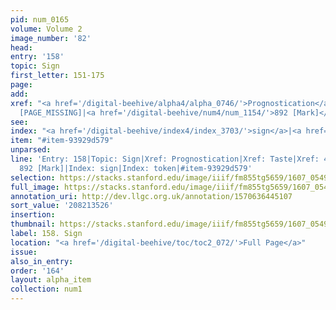 ```yaml
---
pid: num_0165
volume: Volume 2
image_number: '82'
head:
entry: '158'
topic: Sign
first_letter: 151-175
page:
add:
xref: "<a href='/digital-beehive/alpha4/alpha_0746/'>Prognostication</a>|Taste|4736
  [PAGE_MISSING]|<a href='/digital-beehive/num4/num_1154/'>892 [Mark]</a>"
see:
index: "<a href='/digital-beehive/index4/index_3703/'>sign</a>|<a href='/digital-beehive/index5/index_4168/'>token</a>"
item: "#item-93929d579"
unparsed:
line: 'Entry: 158|Topic: Sign|Xref: Prognostication|Xref: Taste|Xref: 4736 [PAGE_MISSING]|Xref:
  892 [Mark]|Index: sign|Index: token|#item-93929d579'
selection: https://stacks.stanford.edu/image/iiif/fm855tg5659/1607_0549/855,3526,2962,576/full/0/default.jpg
full_image: https://stacks.stanford.edu/image/iiif/fm855tg5659/1607_0549/full/full/0/default.jpg
annotation_uri: http://dev.llgc.org.uk/annotation/1570636445107
sort_value: '208213526'
insertion:
thumbnail: https://stacks.stanford.edu/image/iiif/fm855tg5659/1607_0549/855,3526,600,180/250,/0/default.jpg
label: 158. Sign
location: "<a href='/digital-beehive/toc/toc2_072/'>Full Page</a>"
issue:
also_in_entry:
order: '164'
layout: alpha_item
collection: num1
---
```


